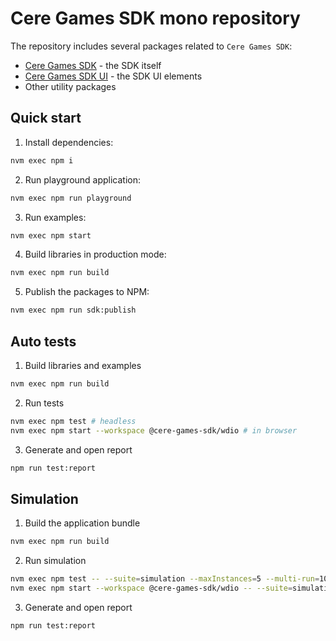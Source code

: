 # Cere Games SDK mono repository

The repository includes several packages related to `Cere Games SDK`:

- [Cere Games SDK](https://github.com/cere-io/cere-games-sdk/tree/master/packages/sdk) - the SDK itself
- [Cere Games SDK UI](https://github.com/cere-io/cere-games-sdk/tree/master/packages/ui) - the SDK UI elements
- Other utility packages

## Quick start

1. Install dependencies:

```bash
nvm exec npm i
```

2. Run playground application:

```bash
nvm exec npm run playground
```

3. Run examples:

```bash
nvm exec npm start
```

4. Build libraries in production mode:

```bash
nvm exec npm run build
```

5. Publish the packages to NPM:

```bash
nvm exec npm run sdk:publish
```

## Auto tests

1. Build libraries and examples

```bash
nvm exec npm run build
```

2. Run tests

```bash
nvm exec npm test # headless
nvm exec npm start --workspace @cere-games-sdk/wdio # in browser
```

3. Generate and open report

```bash
npm run test:report
```

## Simulation

1. Build the application bundle

```bash
nvm exec npm run build
```

2. Run simulation

```bash
nvm exec npm test -- --suite=simulation --maxInstances=5 --multi-run=10 # headless
nvm exec npm start --workspace @cere-games-sdk/wdio -- --suite=simulation --maxInstances=5 --multi-run=10 # in browser
```

3. Generate and open report

```bash
npm run test:report
```
